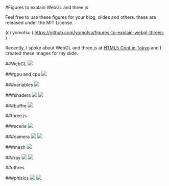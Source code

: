 #Figures to explain WebGL and three.js

Feel free to use these figures for your blog, slides and others. these are released under the MIT License.

(c) yomotsu ( https://github.com/yomotsu/figures-to-explain-webgl-threejs )

Recently, I spoke about WebGL and three.js at [HTML5 Conf in Tokyo](http://events.html5j.org/conference/2012/09/) and I created these images for my slide.

##WebGL
![](/thumbnail/flow-of-webgl.png)

###gpu and cpu
![](/thumbnail/cpu-gpu.png)

###variables
![](/thumbnail/vars.png)

###shaders
![](/thumbnail/shader.png)
![](/thumbnail/shader2.png)

###buffre
![](/thumbnail/shader3.png)

##three.js

###scene
![](/thumbnail/scene.png)

###camera
![](/thumbnail/camera.png)
![](/thumbnail/camera2.png)

###mesh
![](/thumbnail/mesh.png)

###ray
![](/thumbnail/ray1.png)
![](/thumbnail/ray2.png)

##othres

###phisics
![](/thumbnail/phisics.png)
![](/thumbnail/phisics2.png)
